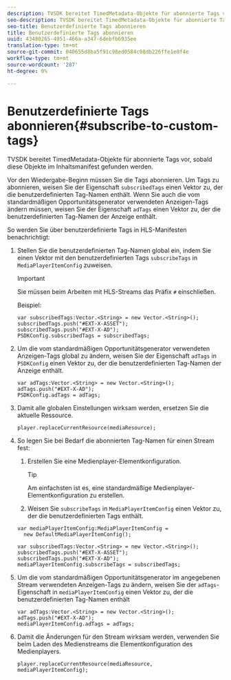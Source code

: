 ```yaml
---
description: TVSDK bereitet TimedMetadata-Objekte für abonnierte Tags vor, sobald diese Objekte im Inhaltsmanifest gefunden werden.
seo-description: TVSDK bereitet TimedMetadata-Objekte für abonnierte Tags vor, sobald diese Objekte im Inhaltsmanifest gefunden werden.
seo-title: Benutzerdefinierte Tags abonnieren
title: Benutzerdefinierte Tags abonnieren
uuid: 43480265-4951-466a-a347-6debfb6935ee
translation-type: tm+mt
source-git-commit: 040655d8ba5f91c98ed0584c08db226ffe1e0f4e
workflow-type: tm+mt
source-wordcount: '287'
ht-degree: 0%

---
```



# Benutzerdefinierte Tags abonnieren{#subscribe-to-custom-tags}

TVSDK bereitet TimedMetadata-Objekte für abonnierte Tags vor, sobald diese Objekte im Inhaltsmanifest gefunden werden.

Vor den Wiedergabe-Beginn müssen Sie die Tags abonnieren.
Um Tags zu abonnieren, weisen Sie der Eigenschaft `subscribedTags` einen Vektor zu, der die benutzerdefinierten Tag-Namen enthält. Wenn Sie auch die vom standardmäßigen Opportunitätsgenerator verwendeten Anzeigen-Tags ändern müssen, weisen Sie der Eigenschaft `adTags` einen Vektor zu, der die benutzerdefinierten Tag-Namen der Anzeige enthält.

So werden Sie über benutzerdefinierte Tags in HLS-Manifesten benachrichtigt:

1. Stellen Sie die benutzerdefinierten Tag-Namen global ein, indem Sie einen Vektor mit den benutzerdefinierten Tags `subscribeTags` in `MediaPlayerItemConfig` zuweisen.

   >[!IMPORTANT]
   >
   >Sie müssen beim Arbeiten mit HLS-Streams das Präfix `#` einschließen.

   Beispiel:

   ```
   var subscribedTags:Vector.<String> = new Vector.<String>(); 
   subscribedTags.push("#EXT-X-ASSET"); 
   subscribedTags.push("#EXT-X-AD"); 
   PSDKConfig.subscribedTags = subscribedTags;
   ```

1. Um die vom standardmäßigen Opportunitätsgenerator verwendeten Anzeigen-Tags global zu ändern, weisen Sie der Eigenschaft `adTags` in `PSDKConfig` einen Vektor zu, der die benutzerdefinierten Tag-Namen der Anzeige enthält.

   ```
   var adTags:Vector.<String> = new Vector.<String>(); 
   adTags.push("#EXT-X-AD"); 
   PSDKConfig.adTags = adTags; 
   ```

1. Damit alle globalen Einstellungen wirksam werden, ersetzen Sie die aktuelle Ressource.

   ```
   player.replaceCurrentResource(mediaResource);
   ```

1. So legen Sie bei Bedarf die abonnierten Tag-Namen für einen Stream fest:
   1. Erstellen Sie eine Medienplayer-Elementkonfiguration.

      >[!TIP]
      >
      >Am einfachsten ist es, eine standardmäßige Medienplayer-Elementkonfiguration zu erstellen.

   1. Weisen Sie `subscribeTags` in `MediaPlayerItemConfig` einen Vektor zu, der die benutzerdefinierten Tags enthält.

   ```
   var mediaPlayerItemConfig:MediaPlayerItemConfig =  
     new DefaultMediaPlayerItemConfig(); 
   
   var subscribedTags:Vector.<String> = new Vector.<String>(); 
   subscribedTags.push("#EXT-X-ASSET"); 
   subscribedTags.push("#EXT-X-AD"); 
   mediaPlayerItemConfig.subscribeTags = subscribedTags;
   ```

1. Um die vom standardmäßigen Opportunitätsgenerator im angegebenen Stream verwendeten Anzeigen-Tags zu ändern, weisen Sie der `adTags`-Eigenschaft in `mediaPlayerItemConfig` einen Vektor zu, der die benutzerdefinierten Tag-Namen enthält

   ```
   var adTags:Vector.<String> = new Vector.<String>(); 
   adTags.push("#EXT-X-AD"); 
   mediaPlayerItemConfig.adTags = adTags;
   ```

1. Damit die Änderungen für den Stream wirksam werden, verwenden Sie beim Laden des Medienstreams die Elementkonfiguration des Medienplayers.

   ```
   player.replaceCurrentResource(mediaResource, mediaPlayerItemConfig);
   ```

